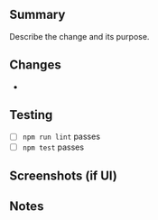 ## Summary

Describe the change and its purpose.

## Changes
- 

## Testing
- [ ] `npm run lint` passes
- [ ] `npm test` passes

## Screenshots (if UI)

## Notes

